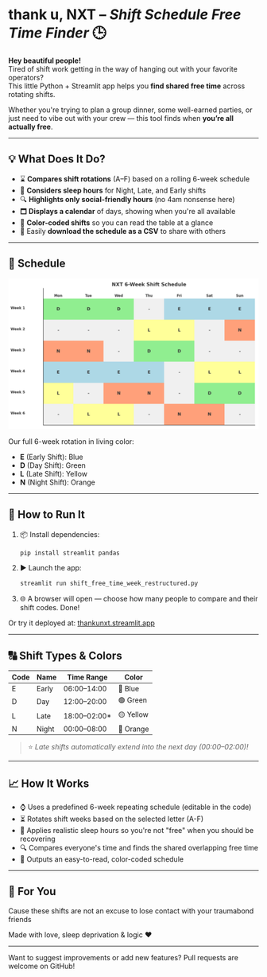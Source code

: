 # thank u, NXT – *Shift Schedule Free Time Finder* 🕒

**Hey beautiful people!**  
Tired of shift work getting in the way of hanging out with your favorite operators?  
This little Python + Streamlit app helps you **find shared free time** across rotating shifts.

Whether you're trying to plan a group dinner, some well-earned parties, or just need to vibe out with your crew — this tool finds when **you’re all actually free**.

---

## 💡 What Does It Do?

- ⌛ **Compares shift rotations** (A–F) based on a rolling 6-week schedule
- 🛌 **Considers sleep hours** for Night, Late, and Early shifts
- 🔍 **Highlights only social-friendly hours** (no 4am nonsense here)
- 🗖️ **Displays a calendar** of days, showing when you're all available
- 🎨 **Color-coded shifts** so you can read the table at a glance
- 📅 Easily **download the schedule as a CSV** to share with others

---

## 👀 Schedule

![Shift Schedule Preview](nxt_shift_schedule.png)

Our full 6-week rotation in living color:
- **E** (Early Shift): Blue
- **D** (Day Shift): Green
- **L** (Late Shift): Yellow
- **N** (Night Shift): Orange

---

## 🚀 How to Run It

1. 📦 Install dependencies:
   ```bash
   pip install streamlit pandas
   ```

2. ▶️ Launch the app:
   ```bash
   streamlit run shift_free_time_week_restructured.py
   ```

3. 🌐 A browser will open — choose how many people to compare and their shift codes. Done!

Or try it deployed at: [thankunxt.streamlit.app](https://thankunxt.streamlit.app)

---

## 🔠 Shift Types & Colors

| Code | Name       | Time Range   | Color     |
|------|------------|--------------|-----------|
| E    | Early      | 06:00–14:00  | 🔵 Blue    |
| D    | Day        | 12:00–20:00  | 🟢 Green   |
| L    | Late       | 18:00–02:00* | 🟡 Yellow  |
| N    | Night      | 00:00–08:00  | 🔶 Orange  |

> ⭐ *Late shifts automatically extend into the next day (00:00–02:00)!*

---

## 📈 How It Works

- ⌚ Uses a predefined 6-week repeating schedule (editable in the code)
- ⏳ Rotates shift weeks based on the selected letter (A-F)
- 🛌 Applies realistic sleep hours so you're not "free" when you should be recovering
- 🔍 Compares everyone's time and finds the shared overlapping free time
- 📅 Outputs an easy-to-read, color-coded schedule

---

## 🎨 For You
Cause these shifts are not an excuse to lose contact with your traumabond friends

Made with love, sleep deprivation & logic ♥️

---

Want to suggest improvements or add new features? Pull requests are welcome on GitHub!


